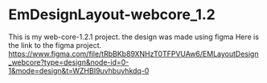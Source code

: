 # EmDesignLayout-webcore_1.2

This is my web-core-1.2.1 project.
the design was made using figma
Here is the link to the figma project. https://www.figma.com/file/tRbBKb89XNHzT0TFPVUAw6/EMLayoutDesign_webcore?type=design&node-id=0-1&mode=design&t=WZHBI9uvhbuyhkdq-0
